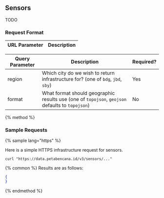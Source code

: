 ## Sensors

TODO

### Request Format

| URL Parameter | Description |
| -- | -- |


| Query Parameter | Description | Required? |
| -- | -- | -- |
| region | Which city do we wish to return infrastructure for? (one of `bdg`, `jbd`, `sby`) | Yes |
| format | What format should geographic results use (one of `topojson`, `geojson` defaults to `topojson`) | No |


{% method %}
### Sample Requests

{% sample lang="https" %}

Here is a simple HTTPS infrastructure request for sensors.

```https
curl "https://data.petabencana.id/v3/sensors/..."
```

{% common %}
Results are as follows:

```json
{
}
```

{% endmethod %}



